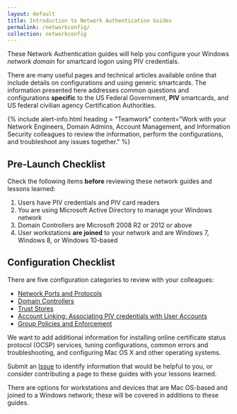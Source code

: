 ```yaml
---
layout: default
title: Introduction to Network Authentication Guides
permalink: /networkconfig/
collection: networkconfig
---
```


These Network Authentication guides will help you configure your Windows _network domain_ for smartcard logon using PIV credentials.

There are many useful pages and technical articles available online that include details on configurations and using generic smartcards.  The information presented here addresses common questions and configurations **specific** to the US Federal Government, **PIV** smartcards, and US federal civilian agency Certification Authorities.

{% include alert-info.html heading = "Teamwork" content="Work with your Network Engineers, Domain Admins, Account Management, and Information Security colleagues to review the information, perform the configurations, and troubleshoot any issues together." %}

## Pre-Launch Checklist

Check the following items **before** reviewing these network guides and lessons learned:

1. Users have PIV credentials and PIV card readers
1. You are using Microsoft Active Directory to manage your Windows network
1. Domain Controllers are Microsoft 2008 R2 or 2012 or above
1. User workstations **are joined** to your network and are Windows 7, Windows 8, or Windows 10-based

## Configuration Checklist

There are five configuration categories to review with your colleagues:  

- [Network Ports and Protocols]({{site.baseurl}}/networkconfig/ports/)
- [Domain Controllers]({{site.baseurl}}/networkconfig/domaincontrollers/)
- [Trust Stores]({{site.baseurl}}/networkconfig/trustedroots/)
- [Account Linking: Associating PIV credentials with User Accounts]({{site.baseurl}}/networkconfig/accounts/)
- [Group Policies and Enforcement]({{site.baseurl}}/networkconfig/grouppolicies/)



We want to add additional information for installing online certificate status protocol (OCSP) services, tuning configurations, common errors and troubleshooting, and configuring Mac OS X and other operating systems.  

Submit an [Issue]({{site.repo_url}}/issues) to identify information that would be helpful to you, or consider contributing a page to these guides with your lessons learned.   

There are options for workstations and devices that are Mac OS-based and joined to a Windows network; these will be covered in additions to these guides.

